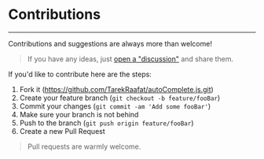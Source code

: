 # Contributions

***

Contributions and suggestions are always more than welcome!

> If you have any ideas, just [open a "discussion"](https://github.com/TarekRaafat/autoComplete.js/discussions/new) and share them.


If you'd like to contribute here are the steps:

1.  Fork it (<https://github.com/TarekRaafat/autoComplete.js.git>)
2.  Create your feature branch (`git checkout -b feature/fooBar`)
3.  Commit your changes (`git commit -am 'Add some fooBar'`)
4.  Make sure your branch is not behind
5.  Push to the branch (`git push origin feature/fooBar`)
6.  Create a new Pull Request

> Pull requests are warmly welcome.